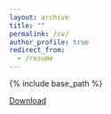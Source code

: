 ```yaml
---
layout: archive
title: ""
permalink: /cv/
author_profile: true
redirect_from:
  - /resume
---
```


{% include base_path %}

[Download](https://drive.google.com/file/d/1i0yLbQvM-DFlA9ZgviKmoaY5sH0lqbbg/view?usp=sharing)
